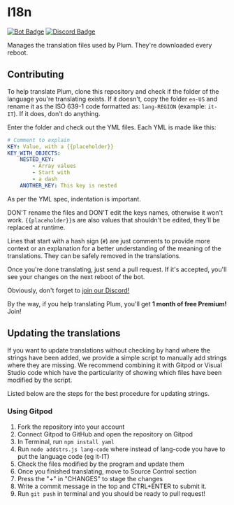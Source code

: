 # I18n

[![Bot Badge](https://img.shields.io/static/v1?label=bot&message=Plum&logo=DISCORD&logoColor=white&color=c44040)](https://plum-bot.xyz) [![Discord Badge](https://discord.com/api/guilds/689149132371263604/widget.png?style=shield)](https://discord.gg/MDtgmEM)

Manages the translation files used by Plum. They're downloaded every reboot.

## Contributing

To help translate Plum, clone this repository and check if the folder of the language
you're translating exists.
If it doesn't, copy the folder `en-US` and rename it as the ISO 639-1 code formatted as:
`lang-REGION` (example: `it-IT`). If it does, don't do anything.

Enter the folder and check out the YML files. Each YML is made like this:

```yaml
# Comment to explain
KEY: Value, with a {{placeholder}}
KEY_WITH_OBJECTS:
    NESTED_KEY:
        - Array values
        - Start with
        - a dash
    ANOTHER_KEY: This key is nested
```

As per the YML spec, indentation is important.

DON'T rename the files and DON'T edit the keys names, otherwise it won't work. `{{placeholder}}`s
are also values that shouldn't be edited, they'll be replaced at runtime.

Lines that start with a hash sign (`#`) are just comments
to provide more context or an explanation for a better understanding of the meaning of the translations.
They can be safely removed in the translations.

Once you're done translating, just send a pull request. If it's accepted, you'll see your
changes on the next reboot of the bot.

Obviously, don't forget to [join our Discord!](https://discord.gg/MDtgmEM)

By the way, if you help translating Plum, you'll get **1 month of free Premium!** Join!

## Updating the translations
If you want to update translations without checking by hand where the strings have been added, we provide a simple script to manually add strings where they are missing. We recommend combining it with Gitpod or Visual Studio code which have the particularity of showing which files have been modified by the script.

Listed below are the steps for the best procedure for updating strings.
### Using Gitpod
1. Fork the repository into your account
2. Connect Gitpod to GitHub and open the repository on Gitpod
3. In Terminal, run `npm install yaml`
4. Run `node addstrs.js lang-code` where instead of lang-code you have to put the language code (eg it-IT)
5. Check the files modified by the program and update them
6. Once you finished translating, move to Source Control section
7. Press the "+" in "CHANGES" to stage the changes
8. Write a commit message in the top and CTRL+ENTER to submit it.
9. Run `git push` in terminal and you should be ready to pull request!
